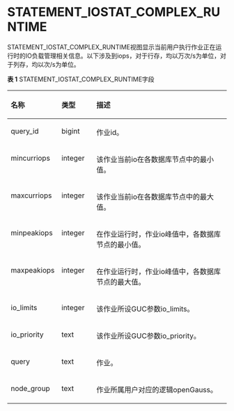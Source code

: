 # STATEMENT\_IOSTAT\_COMPLEX\_RUNTIME

STATEMENT\_IOSTAT\_COMPLEX\_RUNTIME视图显示当前用户执行作业正在运行时的IO负载管理相关信息。以下涉及到iops，对于行存，均以万次/s为单位，对于列存，均以次/s为单位。

**表 1**  STATEMENT\_IOSTAT\_COMPLEX\_RUNTIME字段

<a name="zh-cn_topic_0237122645_table44251753205113"></a>
<table><thead align="left"><tr id="zh-cn_topic_0237122645_row74251253135114"><th class="cellrowborder" valign="top" width="22%" id="mcps1.2.4.1.1"><p id="zh-cn_topic_0237122645_zh-cn_topic_0059777813_a54c6f4bf1ef74329935e7c5b3d44c568"><a name="zh-cn_topic_0237122645_zh-cn_topic_0059777813_a54c6f4bf1ef74329935e7c5b3d44c568"></a><a name="zh-cn_topic_0237122645_zh-cn_topic_0059777813_a54c6f4bf1ef74329935e7c5b3d44c568"></a>名称</p>
</th>
<th class="cellrowborder" valign="top" width="16%" id="mcps1.2.4.1.2"><p id="zh-cn_topic_0237122645_p6534121711119"><a name="zh-cn_topic_0237122645_p6534121711119"></a><a name="zh-cn_topic_0237122645_p6534121711119"></a>类型</p>
</th>
<th class="cellrowborder" valign="top" width="62%" id="mcps1.2.4.1.3"><p id="zh-cn_topic_0237122645_p3600141915115"><a name="zh-cn_topic_0237122645_p3600141915115"></a><a name="zh-cn_topic_0237122645_p3600141915115"></a>描述</p>
</th>
</tr>
</thead>
<tbody><tr id="zh-cn_topic_0237122645_row342520531514"><td class="cellrowborder" valign="top" width="22%" headers="mcps1.2.4.1.1 "><p id="zh-cn_topic_0237122645_p12493182175917"><a name="zh-cn_topic_0237122645_p12493182175917"></a><a name="zh-cn_topic_0237122645_p12493182175917"></a>query_id</p>
</td>
<td class="cellrowborder" valign="top" width="16%" headers="mcps1.2.4.1.2 "><p id="zh-cn_topic_0237122645_p188712711599"><a name="zh-cn_topic_0237122645_p188712711599"></a><a name="zh-cn_topic_0237122645_p188712711599"></a>bigint</p>
</td>
<td class="cellrowborder" valign="top" width="62%" headers="mcps1.2.4.1.3 "><p id="zh-cn_topic_0237122645_p649734055214"><a name="zh-cn_topic_0237122645_p649734055214"></a><a name="zh-cn_topic_0237122645_p649734055214"></a>作业id。</p>
</td>
</tr>
<tr id="zh-cn_topic_0237122645_row1542575314519"><td class="cellrowborder" valign="top" width="22%" headers="mcps1.2.4.1.1 "><p id="zh-cn_topic_0237122645_p105521817165815"><a name="zh-cn_topic_0237122645_p105521817165815"></a><a name="zh-cn_topic_0237122645_p105521817165815"></a>mincurriops</p>
</td>
<td class="cellrowborder" valign="top" width="16%" headers="mcps1.2.4.1.2 "><p id="zh-cn_topic_0237122645_p4284141315919"><a name="zh-cn_topic_0237122645_p4284141315919"></a><a name="zh-cn_topic_0237122645_p4284141315919"></a>integer</p>
</td>
<td class="cellrowborder" valign="top" width="62%" headers="mcps1.2.4.1.3 "><p id="zh-cn_topic_0237122645_p1129655119"><a name="zh-cn_topic_0237122645_p1129655119"></a><a name="zh-cn_topic_0237122645_p1129655119"></a>该作业当前io在各数据库节点中的最小值。</p>
</td>
</tr>
<tr id="zh-cn_topic_0237122645_row1942515385119"><td class="cellrowborder" valign="top" width="22%" headers="mcps1.2.4.1.1 "><p id="zh-cn_topic_0237122645_p205811124195817"><a name="zh-cn_topic_0237122645_p205811124195817"></a><a name="zh-cn_topic_0237122645_p205811124195817"></a>maxcurriops</p>
</td>
<td class="cellrowborder" valign="top" width="16%" headers="mcps1.2.4.1.2 "><p id="zh-cn_topic_0237122645_p1497640125210"><a name="zh-cn_topic_0237122645_p1497640125210"></a><a name="zh-cn_topic_0237122645_p1497640125210"></a>integer</p>
</td>
<td class="cellrowborder" valign="top" width="62%" headers="mcps1.2.4.1.3 "><p id="zh-cn_topic_0237122645_p330412591709"><a name="zh-cn_topic_0237122645_p330412591709"></a><a name="zh-cn_topic_0237122645_p330412591709"></a>该作业当前io在各数据库节点中的最大值。</p>
</td>
</tr>
<tr id="zh-cn_topic_0237122645_row7425253165116"><td class="cellrowborder" valign="top" width="22%" headers="mcps1.2.4.1.1 "><p id="zh-cn_topic_0237122645_p014123616582"><a name="zh-cn_topic_0237122645_p014123616582"></a><a name="zh-cn_topic_0237122645_p014123616582"></a>minpeakiops</p>
</td>
<td class="cellrowborder" valign="top" width="16%" headers="mcps1.2.4.1.2 "><p id="zh-cn_topic_0237122645_p1955701710595"><a name="zh-cn_topic_0237122645_p1955701710595"></a><a name="zh-cn_topic_0237122645_p1955701710595"></a>integer</p>
</td>
<td class="cellrowborder" valign="top" width="62%" headers="mcps1.2.4.1.3 "><p id="zh-cn_topic_0237122645_p13482355103"><a name="zh-cn_topic_0237122645_p13482355103"></a><a name="zh-cn_topic_0237122645_p13482355103"></a>在作业运行时，作业io峰值中，各数据库节点的最小值。</p>
</td>
</tr>
<tr id="zh-cn_topic_0237122645_row17425145365113"><td class="cellrowborder" valign="top" width="22%" headers="mcps1.2.4.1.1 "><p id="zh-cn_topic_0237122645_p51961544205813"><a name="zh-cn_topic_0237122645_p51961544205813"></a><a name="zh-cn_topic_0237122645_p51961544205813"></a>maxpeakiops</p>
</td>
<td class="cellrowborder" valign="top" width="16%" headers="mcps1.2.4.1.2 "><p id="zh-cn_topic_0237122645_p8101719175920"><a name="zh-cn_topic_0237122645_p8101719175920"></a><a name="zh-cn_topic_0237122645_p8101719175920"></a>integer</p>
</td>
<td class="cellrowborder" valign="top" width="62%" headers="mcps1.2.4.1.3 "><p id="zh-cn_topic_0237122645_p01301251804"><a name="zh-cn_topic_0237122645_p01301251804"></a><a name="zh-cn_topic_0237122645_p01301251804"></a>在作业运行时，作业io峰值中，各数据库节点的最大值。</p>
</td>
</tr>
<tr id="zh-cn_topic_0237122645_row1425105316514"><td class="cellrowborder" valign="top" width="22%" headers="mcps1.2.4.1.1 "><p id="zh-cn_topic_0237122645_p97950165816"><a name="zh-cn_topic_0237122645_p97950165816"></a><a name="zh-cn_topic_0237122645_p97950165816"></a>io_limits</p>
</td>
<td class="cellrowborder" valign="top" width="16%" headers="mcps1.2.4.1.2 "><p id="zh-cn_topic_0237122645_p204971840175217"><a name="zh-cn_topic_0237122645_p204971840175217"></a><a name="zh-cn_topic_0237122645_p204971840175217"></a>integer</p>
</td>
<td class="cellrowborder" valign="top" width="62%" headers="mcps1.2.4.1.3 "><p id="zh-cn_topic_0237122645_p150516461602"><a name="zh-cn_topic_0237122645_p150516461602"></a><a name="zh-cn_topic_0237122645_p150516461602"></a>该作业所设GUC参数io_limits。</p>
</td>
</tr>
<tr id="zh-cn_topic_0237122645_row742625316512"><td class="cellrowborder" valign="top" width="22%" headers="mcps1.2.4.1.1 "><p id="zh-cn_topic_0237122645_p7509655105820"><a name="zh-cn_topic_0237122645_p7509655105820"></a><a name="zh-cn_topic_0237122645_p7509655105820"></a>io_priority</p>
</td>
<td class="cellrowborder" valign="top" width="16%" headers="mcps1.2.4.1.2 "><p id="zh-cn_topic_0237122645_p1698824212593"><a name="zh-cn_topic_0237122645_p1698824212593"></a><a name="zh-cn_topic_0237122645_p1698824212593"></a>text</p>
</td>
<td class="cellrowborder" valign="top" width="62%" headers="mcps1.2.4.1.3 "><p id="zh-cn_topic_0237122645_p4879421203"><a name="zh-cn_topic_0237122645_p4879421203"></a><a name="zh-cn_topic_0237122645_p4879421203"></a>该作业所设GUC参数io_priority。</p>
</td>
</tr>
<tr id="zh-cn_topic_0237122645_row712214118017"><td class="cellrowborder" valign="top" width="22%" headers="mcps1.2.4.1.1 "><p id="zh-cn_topic_0237122645_p141231014013"><a name="zh-cn_topic_0237122645_p141231014013"></a><a name="zh-cn_topic_0237122645_p141231014013"></a>query</p>
</td>
<td class="cellrowborder" valign="top" width="16%" headers="mcps1.2.4.1.2 "><p id="zh-cn_topic_0237122645_p812341404"><a name="zh-cn_topic_0237122645_p812341404"></a><a name="zh-cn_topic_0237122645_p812341404"></a>text</p>
</td>
<td class="cellrowborder" valign="top" width="62%" headers="mcps1.2.4.1.3 "><p id="zh-cn_topic_0237122645_p20123312010"><a name="zh-cn_topic_0237122645_p20123312010"></a><a name="zh-cn_topic_0237122645_p20123312010"></a>作业。</p>
</td>
</tr>
<tr id="zh-cn_topic_0237122645_row99511941113518"><td class="cellrowborder" valign="top" width="22%" headers="mcps1.2.4.1.1 "><p id="zh-cn_topic_0237122645_p495111417356"><a name="zh-cn_topic_0237122645_p495111417356"></a><a name="zh-cn_topic_0237122645_p495111417356"></a>node_group</p>
</td>
<td class="cellrowborder" valign="top" width="16%" headers="mcps1.2.4.1.2 "><p id="zh-cn_topic_0237122645_p14951134117359"><a name="zh-cn_topic_0237122645_p14951134117359"></a><a name="zh-cn_topic_0237122645_p14951134117359"></a>text</p>
</td>
<td class="cellrowborder" valign="top" width="62%" headers="mcps1.2.4.1.3 "><p id="zh-cn_topic_0237122645_p14951241113511"><a name="zh-cn_topic_0237122645_p14951241113511"></a><a name="zh-cn_topic_0237122645_p14951241113511"></a>作业所属用户对应的逻辑openGauss。</p>
</td>
</tr>
</tbody>
</table>

